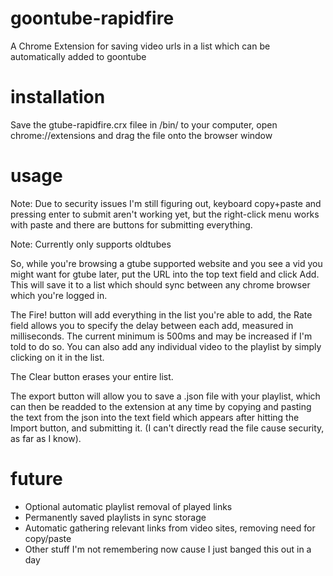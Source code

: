 # goontube-rapidfire
A Chrome Extension for saving video urls in a list which can be automatically added to goontube

# installation
Save the gtube-rapidfire.crx filee in /bin/ to your computer, open chrome://extensions and drag the file onto the browser window

# usage
Note: Due to security issues I'm still figuring out, keyboard copy+paste and pressing enter to submit aren't working yet, but the right-click menu works with paste and there are buttons for submitting everything.

Note: Currently only supports oldtubes

So, while you're browsing a gtube supported website and you see a vid you might want for gtube later, put the URL into the top text field and click Add. This will save it to a list which should sync between any chrome browser which you're logged in.

The Fire! button will add everything in the list you're able to add, the Rate field allows you to specify the delay between each add, measured in milliseconds. The current minimum is 500ms and may be increased if I'm told to do so.
You can also add any individual video to the playlist by simply clicking on it in the list.

The Clear button erases your entire list.

The export button will allow you to save a .json file with your playlist, which can then be readded to the extension at any time by copying and pasting the text from the json into the text field which appears after hitting the Import button, and submitting it. (I can't directly read the file cause security, as far as I know).

# future 

* Optional automatic playlist removal of played links 
* Permanently saved playlists in sync storage 
* Automatic gathering relevant links from video sites, removing need for copy/paste 
* Other stuff I'm not remembering now cause I just banged this out in a day 



